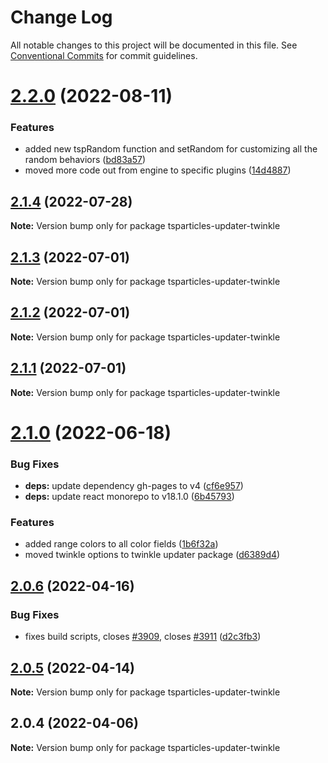 # Change Log

All notable changes to this project will be documented in this file.
See [Conventional Commits](https://conventionalcommits.org) for commit guidelines.

# [2.2.0](https://github.com/matteobruni/tsparticles/compare/tsparticles-updater-twinkle@2.1.4...tsparticles-updater-twinkle@2.2.0) (2022-08-11)


### Features

* added new tspRandom function and setRandom for customizing all the random behaviors ([bd83a57](https://github.com/matteobruni/tsparticles/commit/bd83a57b2eb8b455450a5940ba4c4d5ff34834b2))
* moved more code out from engine to specific plugins ([14d4887](https://github.com/matteobruni/tsparticles/commit/14d488756b759b7650e02886ed862f821a6e8ed1))





## [2.1.4](https://github.com/matteobruni/tsparticles/compare/tsparticles-updater-twinkle@2.1.3...tsparticles-updater-twinkle@2.1.4) (2022-07-28)

**Note:** Version bump only for package tsparticles-updater-twinkle





## [2.1.3](https://github.com/matteobruni/tsparticles/compare/tsparticles-updater-twinkle@2.1.2...tsparticles-updater-twinkle@2.1.3) (2022-07-01)

**Note:** Version bump only for package tsparticles-updater-twinkle





## [2.1.2](https://github.com/matteobruni/tsparticles/compare/tsparticles-updater-twinkle@2.1.1...tsparticles-updater-twinkle@2.1.2) (2022-07-01)

**Note:** Version bump only for package tsparticles-updater-twinkle





## [2.1.1](https://github.com/matteobruni/tsparticles/compare/tsparticles-updater-twinkle@2.1.0...tsparticles-updater-twinkle@2.1.1) (2022-07-01)

**Note:** Version bump only for package tsparticles-updater-twinkle





# [2.1.0](https://github.com/matteobruni/tsparticles/compare/tsparticles-updater-twinkle@2.0.6...tsparticles-updater-twinkle@2.1.0) (2022-06-18)


### Bug Fixes

* **deps:** update dependency gh-pages to v4 ([cf6e957](https://github.com/matteobruni/tsparticles/commit/cf6e9577132afcec26410f7321fcf5ffcfb05930))
* **deps:** update react monorepo to v18.1.0 ([6b45793](https://github.com/matteobruni/tsparticles/commit/6b457937c41d7681a2135dfcb6ff220e578f22bb))


### Features

* added range colors to all color fields ([1b6f32a](https://github.com/matteobruni/tsparticles/commit/1b6f32ad50beb3dc4813187a6e1d03f3013f3ca9))
* moved twinkle options to twinkle updater package ([d6389d4](https://github.com/matteobruni/tsparticles/commit/d6389d4750bdbd2945a1fe84a781671e618122d2))





## [2.0.6](https://github.com/matteobruni/tsparticles/compare/tsparticles-updater-twinkle@2.0.5...tsparticles-updater-twinkle@2.0.6) (2022-04-16)


### Bug Fixes

* fixes build scripts, closes [#3909](https://github.com/matteobruni/tsparticles/issues/3909), closes [#3911](https://github.com/matteobruni/tsparticles/issues/3911) ([d2c3fb3](https://github.com/matteobruni/tsparticles/commit/d2c3fb33ff9c9d529f2609f89c63cb6e1e61ecda))





## [2.0.5](https://github.com/matteobruni/tsparticles/compare/tsparticles-updater-twinkle@2.0.4...tsparticles-updater-twinkle@2.0.5) (2022-04-14)

**Note:** Version bump only for package tsparticles-updater-twinkle





## 2.0.4 (2022-04-06)

**Note:** Version bump only for package tsparticles-updater-twinkle
